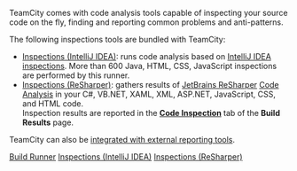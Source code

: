 [//]: # (title: Code Inspection)
[//]: # (auxiliary-id: Code Inspection)

TeamCity comes with code analysis tools capable of inspecting your source code on the fly, finding and reporting common problems and anti-patterns.

The following inspections tools are bundled with TeamCity:
* [Inspections (IntelliJ IDEA)](inspections.md): runs code analysis based on [IntelliJ IDEA inspections](http://www.jetbrains.com/idea/documentation/inspections.jsp). More than 600 Java, HTML, CSS, JavaScript inspections are performed by this runner.
* [Inspections (ReSharper)](inspections-resharper.md): gathers results of [JetBrains ReSharper](http://www.jetbrains.com/resharper) [Code Analysis](http://www.jetbrains.com/resharper/webhelp/Code_Analysis__Index.html) in your C#, VB.NET, XAML, XML, ASP.NET, JavaScript, CSS, and HTML code.   
Inspection results are reported in the __[Code Inspection](working-with-build-results.md#Code+Inspection+Results)__ tab of the __Build Results__ page.

TeamCity can also be [integrated with external reporting tools](how-to.md#Integrate+with+Build+and+Reporting+Tools).

 <seealso>
        <category ref="concepts">
            <a href="build-runner.md">Build Runner</a>
        </category>
        <category ref="admin-guide">
            <a href="inspections.md">Inspections (IntelliJ IDEA)</a>
            <a href="inspections-resharper.md">Inspections (ReSharper)</a>
        </category>
</seealso>